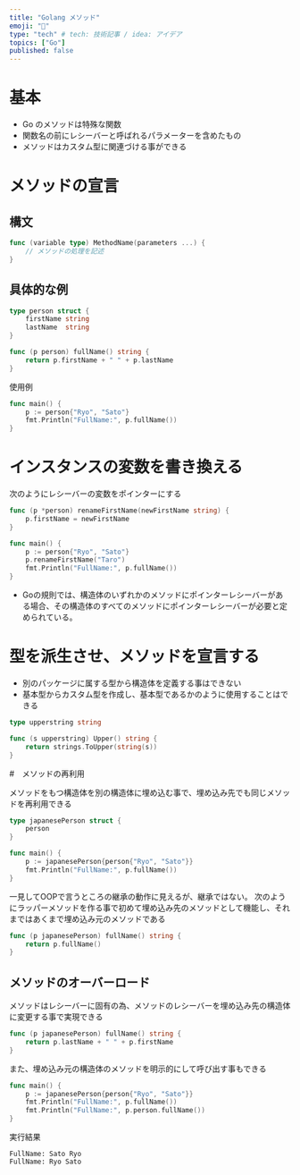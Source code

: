 ```yaml
---
title: "Golang メソッド"
emoji: "🙆"
type: "tech" # tech: 技術記事 / idea: アイデア
topics: ["Go"]
published: false
---
```


# 基本

- Go のメソッドは特殊な関数
- 関数名の前にレシーバーと呼ばれるパラメーターを含めたもの
- メソッドはカスタム型に関連づける事ができる

# メソッドの宣言

## 構文
```go
func (variable type) MethodName(parameters ...) {
    // メソッドの処理を記述
}
```

## 具体的な例

```go
type person struct {
	firstName string
	lastName  string
}

func (p person) fullName() string {
	return p.firstName + " " + p.lastName
}
```

使用例
```go
func main() {
	p := person{"Ryo", "Sato"}
	fmt.Println("FullName:", p.fullName())
}
```


# インスタンスの変数を書き換える

次のようにレシーバーの変数をポインターにする
```go
func (p *person) renameFirstName(newFirstName string) {
	p.firstName = newFirstName
}
```

```go
func main() {
	p := person{"Ryo", "Sato"}
	p.renameFirstName("Taro")
	fmt.Println("FullName:", p.fullName())
}
```

- Goの規則では、構造体のいずれかのメソッドにポインターレシーバーがある場合、その構造体のすべてのメソッドにポインターレシーバーが必要と定められている。

# 型を派生させ、メソッドを宣言する
- 別のパッケージに属する型から構造体を定義する事はできない
- 基本型からカスタム型を作成し、基本型であるかのように使用することはできる

```go
type upperstring string

func (s upperstring) Upper() string {
    return strings.ToUpper(string(s))
}
```

#　メソッドの再利用

メソッドをもつ構造体を別の構造体に埋め込む事で、埋め込み先でも同じメソッドを再利用できる

```go
type japanesePerson struct {
    person
}
```

```go
func main() {
	p := japanesePerson{person{"Ryo", "Sato"}}
	fmt.Println("FullName:", p.fullName())
}
```

一見してOOPで言うところの継承の動作に見えるが、継承ではない。
次のようにラッパーメソッドを作る事で初めて埋め込み先のメソッドとして機能し、それまではあくまで埋め込み元のメソッドである

```go
func (p japanesePerson) fullName() string {
	return p.fullName()
}
```

## メソッドのオーバーロード

メソッドはレシーバーに固有の為、メソッドのレシーバーを埋め込み先の構造体に変更する事で実現できる

```go
func (p japanesePerson) fullName() string {
	return p.lastName + " " + p.firstName
}
```

また、埋め込み元の構造体のメソッドを明示的にして呼び出す事もできる

```go
func main() {
	p := japanesePerson{person{"Ryo", "Sato"}}
	fmt.Println("FullName:", p.fullName())
	fmt.Println("FullName:", p.person.fullName())
}
```

実行結果
```
FullName: Sato Ryo
FullName: Ryo Sato
```